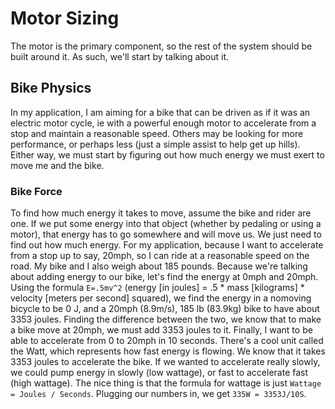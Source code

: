 # Motor Sizing

The motor is the primary component, so the rest of the system should be built around it. As such, we'll start by talking about it.

## Bike Physics

In my application, I am aiming for a bike that can be driven as if it was an electric motor cycle, ie with a powerful enough motor to accelerate from a stop and maintain a reasonable speed. Others may be looking for more performance, or perhaps less (just a simple assist to help get up hills). Either way, we must start by figuring out how much energy we must exert to move me and the bike.

### Bike Force

To find how much energy it takes to move, assume the bike and rider are one. If we put some energy into that object (whether by pedaling or using a motor), that energy has to go somewhere and will move us. We just need to find out how much energy.
For my application, because I want to accelerate from a stop up to say, 20mph, so I can ride at a reasonable speed on the road. My bike and I also weigh about 185 pounds. Because we're talking about adding energy to our bike, let's find the energy at 0mph and 20mph. Using the formula `E=.5mv^2` (energy [in joules] = .5 * mass [kilograms] * velocity [meters per second] squared), we find the energy in a nomoving bicycle to be 0 J, and a 20mph (8.9m/s), 185 lb (83.9kg) bike to have about 3353 joules. Finding the difference between the two, we know that to make a bike move at 20mph, we must add 3353 joules to it.
Finally, I want to be able to accelerate from 0 to 20mph in 10 seconds. There's a cool unit called the Watt, which represents how fast energy is flowing. We know that it takes 3353 joules to accelerate the bike. If we wanted to accelerate really slowly, we could pump energy in slowly (low wattage), or fast to accelerate fast (high wattage). The nice thing is that the formula for wattage is just `Wattage = Joules / Seconds`. Plugging our numbers in, we get `335W = 3353J/10S`.
